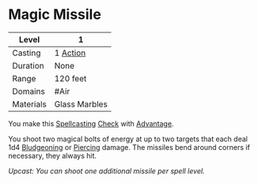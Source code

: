 # Magic Missile

| Level     | 1                                                  |
| --------- | -------------------------------------------------- |
| Casting   | 1 [Action](../../../../Game%20Structure/Action.md) |
| Duration  | None                                               |
| Range     | 120 feet                                           |
| Domains   | #Air                                               |
| Materials | Glass Marbles                                      |

You make this [Spellcasting](../../../Casting%20Spells.md) [Check](../../../../Game%20Structure/Check.md) with [Advantage](../../../../Dice%20Rolls/Advantage.md).

You shoot two magical bolts of energy at up to two targets that each deal 1d4 [Bludgeoning](../../../../Damage%20Types/Bludgeoning.md) or [Piercing](../../../../Damage%20Types/Piercing.md) damage. The missiles bend around corners if necessary, they always hit.

*Upcast: You can shoot one additional missile per spell level.*